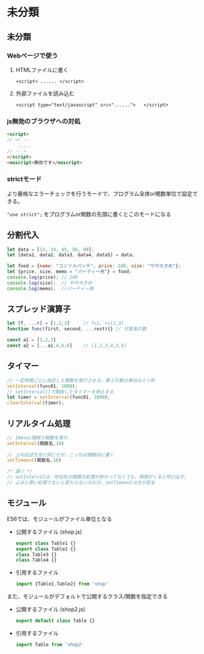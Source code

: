 # 未分類



## 未分類



### Webページで使う

1. HTMLファイルに書く

   `<script> ...... </script>`

2. 外部ファイルを読み込む

   `<script type="text/javascript" src="......">   </script>`



### js無効のブラウザへの対処

```html
<script>
// <! --
    .....
// -- >
</script>
<noscript>無効です</noscript>
```



### strictモード

より厳格なエラーチェックを行うモードで、プログラム全体or関数単位で設定できる。

`"use strict";` をプログラムor関数の先頭に書くとこのモードになる





## 分割代入

```javascript
let data = [12, 34, 45, 56, 89];
let [data1, data2, data3, data4, data5] = data;

let food = {name: "コンソメパンチ", price: 240, size: "やや大きめ"};
let {price, size, memo = "パーティー用"} = food;
console.log(price);	// 240
console.log(size);	// やや大きめ
console.log(memo);	//パーティー用
```



## スプレッド演算子

```javascript
let [f, ...r] = [1,2,3]		// f=1, r=[2,3]
function func(first, second, ...rest){}	// 可変長引数

const a1 = [1,2,3]
const a2 = [...a1,4,5,6]	// [1,2,3,4,5,6]
```



## タイマー

```javascript
// 一定時間ごとに指定した関数を実行させる。第２引数の単位はミリ秒
setInterval(func01, 1000);
// setInterval()で開始したタイマーを停止する
let timer = setInterval(func01, 1000);
clearInterval(timer);
```



## リアルタイム処理

```javascript
// 10msec間隔で関数を実行
setInterval(関数名,10)
   
// 上の記述方法と同じだが、こっちは関数内に書く
setTimeout(関数名,10)

/* 違い */
// setIntervalは、呼出先の関数の処理が終わってなくても、時間がくると呼び出す。
// よほど思い処理でないと変わらないのだが、setTimeoutの方が安全
```



## モジュール

ES6では、モジュールがファイル単位となる

* 公開するファイル (shop.js)

  ```javascript
  export class Table1 {}
  export class Table2 {}
  class Table3 {}
  class Table4 {}
  ```

* 引用するファイル

  ```javascript
  import {Table1,Table2} from 'shop'
  ```

また、モジュールがデフォルトで公開するクラス/関数を指定できる

* 公開するファイル (shop2.js)

  ```javascript
  export default class Table {}
  ```

* 引用するファイル

  ```javascript
  import Table from 'shop2'
  ```

  





































